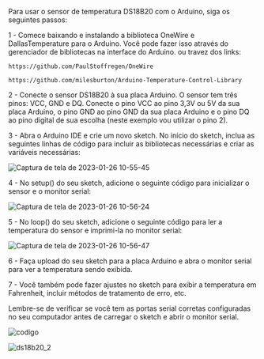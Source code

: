 Para usar o sensor de temperatura DS18B20 com o Arduino, siga os seguintes passos:

1 - Comece baixando e instalando a biblioteca OneWire e DallasTemperature para o Arduino. Você pode fazer isso através do gerenciador de bibliotecas na interface do Arduino.
    ou travez dos links:
    
    https://github.com/PaulStoffregen/OneWire
    
    https://github.com/milesburton/Arduino-Temperature-Control-Library
    
    
2 - Conecte o sensor DS18B20 à sua placa Arduino. O sensor tem três pinos: VCC, GND e DQ. Conecte o pino VCC ao pino 3,3V ou 5V da sua placa Arduino, o pino GND ao pino GND da sua placa Arduino e o pino DQ ao pino digital de sua escolha (neste exemplo vou utilizar o pino 2).

3 - Abra o Arduino IDE e crie um novo sketch. No início do sketch, inclua as seguintes linhas de código para incluir as bibliotecas necessárias e criar as variáveis ​​necessárias:

![Captura de tela de 2023-01-26 10-55-45](https://user-images.githubusercontent.com/46333024/214854103-7f1479bb-04f1-4558-aa1c-ec0ef185c9e8.png)


4 - No setup() do seu sketch, adicione o seguinte código para inicializar o sensor e o monitor serial:


![Captura de tela de 2023-01-26 10-56-24](https://user-images.githubusercontent.com/46333024/214854580-5fcbe35b-0818-43fc-984c-5fd9befbd7f8.png)

5 - No loop() do seu sketch, adicione o seguinte código para ler a temperatura do sensor e imprimi-la no monitor serial:

 ![Captura de tela de 2023-01-26 10-56-47](https://user-images.githubusercontent.com/46333024/214854616-bebcfc7b-1917-4f13-8dc3-653cb6a3feb9.png)
 
6 - Faça upload do seu sketch para a placa Arduino e abra o monitor serial para ver a temperatura sendo exibida.

7 - Você também pode fazer ajustes no sketch para exibir a temperatura em Fahrenheit, incluir métodos de tratamento de erro, etc.

Lembre-se de verificar se você tem as portas serial corretas configuradas no seu computador antes de carregar o sketch e abrir o monitor serial.


![codigo](https://user-images.githubusercontent.com/46333024/214854651-6d7f674a-8f28-421b-8650-92dfa4af6d15.png)

![ds18b20_2](https://user-images.githubusercontent.com/46333024/214856681-41e5e658-c7ad-408c-9d35-342eab077b08.png)

